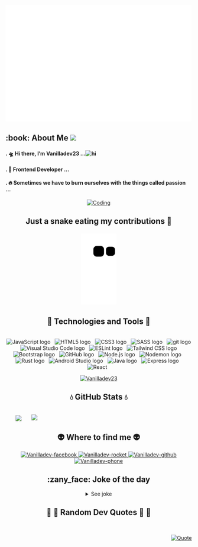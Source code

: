 <!-- <div align="center">

<img height="20px" width="95px" src="https://raw.githubusercontent.com/wiki/ryanoasis/nerd-fonts/images/faux-shield-badge-os-logos.svg?sanitize=true" alt=""></a>
![code style](https://img.shields.io/badge/code_style-prettier-ff69b4.svg?style=flat-square)

</div> -->
<!-- <h1 align="center" dir="auto"></a>Hi there <g-emoji class="g-emoji" alias="wave" fallback-src="https://github.githubassets.com/images/icons/emoji/unicode/1f44b.png">👋</g-emoji>, I'm Vanilla23</h1> -->
<a href="#" target="_blank">
  <img src="svg/vanilla23.svg" width="1200" alt="Click to see the source" />
</a>

<br>

<h2>:book: About Me <img src="https://media.giphy.com/media/VgCDAzcKvsR6OM0uWg/giphy.gif" width="40"> 
</h2>
<h4>. 🛸 Hi there, I’m Vanilladev23 ...<img src="https://user-images.githubusercontent.com/1303154/88677602-1635ba80-d120-11ea-84d8-d263ba5fc3c0.gif" width="20px" alt="hi"></h4>

<h4>. 🧼 Frontend Developer ...</h4>

<h4>. 🔥 Sometimes we have to burn ourselves with the things called passion ...</h4>

<div align="center">
<a href="#" target="_blank"><img alt="Coding" width="400"  src="https://cdn.dribbble.com/users/1162077/screenshots/5403918/focus-animation.gif"></a>
</div>
<h2><p align="center">Just a snake eating my contributions 🐍</p></h2>
<p align='center'>
<a href="#" target="_blank"><img src="https://github.com/ngoctienTNT/ngoctienTNT/blob/output/github-contribution-grid-snake.svg"></a>
</p>
<h2 align="center">🌌 Technologies and Tools 🌌</h2>
<br>
<div align="center">
<span><img src="https://img.shields.io/badge/JavaScript-282C34?logo=javascript&logoColor=F7DF1E" alt="JavaScript logo" title="JavaScript" height="25" /></span>
&nbsp;
<span><img src="https://img.shields.io/badge/HTML5-282C34?logo=html5&logoColor=E34F26" alt="HTML5 logo" title="HTML5" height="25" /></span>
&nbsp;
<span><img src="https://img.shields.io/badge/CSS3-282C34?logo=css3&logoColor=1572B6" alt="CSS3 logo" title="CSS3" height="25" /></span>
&nbsp;
<span><img src="https://img.shields.io/badge/Sass-282C34?logo=sass&logoColor=CC6699" alt="SASS logo" title="SASS" height="25" /></span>
&nbsp;
<span><img src="https://img.shields.io/badge/Git-282C34?logo=git&logoColor=F05032" alt="git logo" title="git" height="25" /></span>
&nbsp;
<span><img src="https://img.shields.io/badge/VS%20Code-282C34?logo=visual-studio-code&logoColor=007ACC" alt="Visual Studio Code logo" title="Visual Studio Code" height="25" /></span>
&nbsp;
<span><img src="https://img.shields.io/badge/ESLint-282C34?logo=eslint&logoColor=4B32C3" alt="ESLint logo" title="ESLint" height="25" /></span>
&nbsp;
<span><img src="https://img.shields.io/badge/Tailwind CSS-282C34?logo=tailwind css&logoColor=06B6D4" alt="Tailwind CSS logo" title="Tailwind CSS" height="25" /></span>
&nbsp;
<span><img src="https://img.shields.io/badge/Bootstrap-282C34?logo=bootstrap&logoColor=7952B3" alt="Bootstrap logo" title="Bootstrap" height="25" /></span>
&nbsp;
<span><img src="https://img.shields.io/badge/GitHub-282C34?logo=github&logoColor=181717" alt="GitHub logo" title="GitHub" height="25" /></span>
&nbsp;
<span><img src="https://img.shields.io/badge/Node.js-282C34?logo=node.js&logoColor=03e304" alt="Node.js logo" title="Node.js" height="25" /></span>
&nbsp;
<span><img src="https://img.shields.io/badge/Nodemon-282C34?logo=nodemon&logoColor=76D04B" alt="Nodemon logo" title="Nodemon" height="25" /></span>
&nbsp;
<span><img src="https://img.shields.io/badge/Rust-282C34?logo=rust&logoColor=ff8c00" alt="Rust logo" title="Rust" height="25" /></span>
&nbsp;
<span><img src="https://img.shields.io/badge/Android Studio-282C34?logo=android studio&logoColor=3DDC84" alt="Android Studio logo" title="Android Studio" height="25" /></span>
&nbsp;  
<span><img src="https://img.shields.io/badge/Java-282C34?logo=java&logoColor=007396" alt="Java logo" title="Java" height="25" /></span>
&nbsp;  
<span><img src="https://img.shields.io/badge/Express-282C34?logo=express&logoColor=38ef7d" alt="Express logo" title="Express" height="25" /></span>
&nbsp;
<span><img src="https://img.shields.io/badge/React-282C34?logo=react&logoColor=61DAFB" alt="React" title="React" height="25" /></span>
&nbsp;  
<br>
  <p align="center">
    <a href="https://github.com/Vanilladev23/Vanilladev23">
        <img title="Vanilladev23" alt="Vanilladev23" src="https://github-readme-streak-stats.herokuapp.com/?user=Vanilladev23&theme=react&hide_border=true&stroke=0000&background=20232a&title_color=61dafb&text_color=ffffff&icon_color=61dafb"/>
    </a>
</p>
</div>
<h2 align="center">💧 GitHub Stats 💧</h2>
<!-- https://github.com/anuraghazra/github-readme-stats -->
<br>

<div align=center>
  <a href="#" title="Vanilladev23">
    <img width="315" align="center" src="https://github-readme-stats.vercel.app/api/top-langs/?username=Vanilladev23&hide=c%23,powershell,Mathematica,Ruby,Objective-C,Objective-C%2b%2b,Cuda&title_color=61dafb&text_color=ffffff&icon_color=61dafb&bg_color=20232a&langs_count=8&layout=compact&border_color=61dafb&hide_border=true" />
  </a>
  <a href="#" title="Vanilladev23">
    <img align="right" width="434" src="https://github-readme-stats.vercel.app/api?username=Vanilladev23&show_icons=true&theme=react&border_color=61dafb&hide_border=true" />
  </a>
  
  <br>

  <h2 align="center">👽 Where to find me 👽</h2>

<a href="#" target="blank">
    <img src="https://img.icons8.com/bubbles/120/000000/facebook-new.png" alt="Vanilladev-facebook" />
</a>
<a href="#" target="blank">
    <img src="https://img.icons8.com/bubbles/120/000000/rocket.png" alt="Vanilladev-rocket" />
</a>
<a href="#" target="blank">
    <img src="https://img.icons8.com/bubbles/120/000000/github.png" alt="Vanilladev-github" />
</a>
<a href="#" target="blank">
    <img src="https://img.icons8.com/bubbles/120/000000/phone--v2.png" alt="Vanilladev-phone" />
</a>
  
<br>
<div align="center">
<h2>:zany_face: Joke of the day</h2>
  <details>
    <summary>See joke</summary>
      <a href="#" target="blank">
        <img src="https://readme-jokes.vercel.app/api?theme=onedark&animation" alt="Jokes Card" />
      </a>
  </details>
</div>
<h2 align="center">📑 💭 Random Dev Quotes 💭 📑</h2>

<br>
<!-- https://github.com/shravan20/github-readme-quotes -->
<div align="right">

<a href="#" target="blank">![Quote](https://github-readme-quotes.herokuapp.com/quote?theme=onedark&animation=default&layout=default&font=default)</a>

</div>
